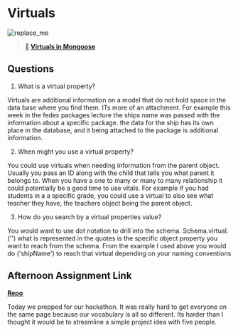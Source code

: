 # Virtuals

![replace_me](https://codeworks.blob.core.windows.net/public/assets/img/illustrations/placeholder.svg)

> **📖 [Virtuals in Mongoose](https://codeworksacademy.com/fs-student-guide/resources/wk5/04-Virtuals)**

## Questions

1. What is a virtual property?

Virtuals are additional information on a model that do not hold space in the data base where you find them. ITs more of an attachment. For example this week in the fedex packages lecture the ships name was passed with the information about a specific package. the data for the ship has its own place in the database, and it being attached to the package is additional information.

2. When might you use a virtual property? 

You could use virtuals when needing information from the parent object. Usually you pass an ID along with the child that tells you what parent it belongs to. When you have a one to many or many to many relationship it could potentially be a good time to use vitals. For example if you had students in a a specific grade, you could use a virtual to also see what teacher they have, the teachers object being the parent object.

3. How do you search by a virtual properties value?

You would want to use dot notation to drill into the schema. Schema.virtual.('')
what is represented in the quotes is the specific object property you want to reach from the schema. From the example I used above you would do ('shipName') to reach that virtual depending on your naming conventions

## Afternoon Assignment Link

**[Repo](https://github.com/TyHafen/Support-group.git)**

Today we prepped for our hackathon. It was really hard to get everyone on the same page because our vocabulary is all so different. Its harder than I thought it would be to streamline a simple project idea with five people.
